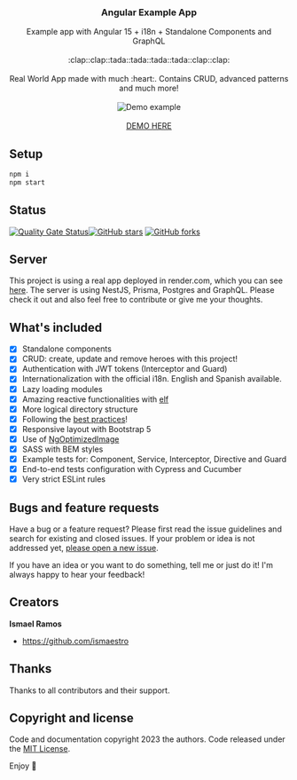 <p align="center">
  <h3 align="center">Angular Example App</h3>

  <p align="center">
    Example app with Angular 15 + i18n + Standalone Components and GraphQL
    <br>
    <br>
    :clap::clap::tada::tada::tada::tada::clap::clap:
    <br>
    <br>
    Real World App made with much :heart:. Contains CRUD, advanced patterns and much more!
    <br>
    <br>
    <img src="https://media.giphy.com/media/lIbaRQKLbCWkUZUOYs/giphy.gif" alt="Demo example"/>
    <br>
    <br>
    <a href="https://angular-example-app.onrender.com/">DEMO HERE</a>
  </p>
</p>

## Setup

```bash
npm i
npm start
```

## Status

[![Quality Gate Status](https://sonarcloud.io/api/project_badges/measure?project=angular-example-app&metric=alert_status)](https://sonarcloud.io/summary/new_code?id=angular-example-app)[![GitHub stars](https://img.shields.io/github/stars/ismaestro/angular8-example-app.svg?style=social&label=Star)](https://github.com/ismaestro/angular8-example-app)
[![GitHub forks](https://img.shields.io/github/forks/ismaestro/angular8-example-app.svg?style=social&label=Fork)](https://github.com/ismaestro/angular8-example-app/fork)

## Server

This project is using a real app deployed in render.com, which you can see
[here](https://github.com/Ismaestro/nestjs-example-app). The server is using NestJS, Prisma,
Postgres and GraphQL. Please check it out and also feel free to contribute or give me your thoughts.

## What's included

- [x] Standalone components
- [x] CRUD: create, update and remove heroes with this project!
- [x] Authentication with JWT tokens (Interceptor and Guard)
- [x] Internationalization with the official i18n. English and Spanish available.
- [x] Lazy loading modules
- [x] Amazing reactive functionalities with [elf](https://github.com/ngneat/elf)
- [x] More logical directory structure
- [x] Following the [best practices](https://angular.io/guide/styleguide)!
- [x] Responsive layout with Bootstrap 5
- [x] Use of [NgOptimizedImage](https://angular.io/guide/image-directive)
- [x] SASS with BEM styles
- [x] Example tests for: Component, Service, Interceptor, Directive and Guard
- [x] End-to-end tests configuration with Cypress and Cucumber
- [x] Very strict ESLint rules

## Bugs and feature requests

Have a bug or a feature request? Please first read the issue guidelines and search for existing and
closed issues. If your problem or idea is not addressed yet,
[please open a new issue](https://github.com/Ismaestro/angular-example-app/issues/new).

If you have an idea or you want to do something, tell me or just do it! I'm always happy to hear
your feedback!

## Creators

**Ismael Ramos**

- <https://github.com/ismaestro>

## Thanks

Thanks to all contributors and their support.

## Copyright and license

Code and documentation copyright 2023 the authors. Code released under the
[MIT License](https://github.com/Ismaestro/angular-example-app/blob/master/LICENSE).

Enjoy :metal:
